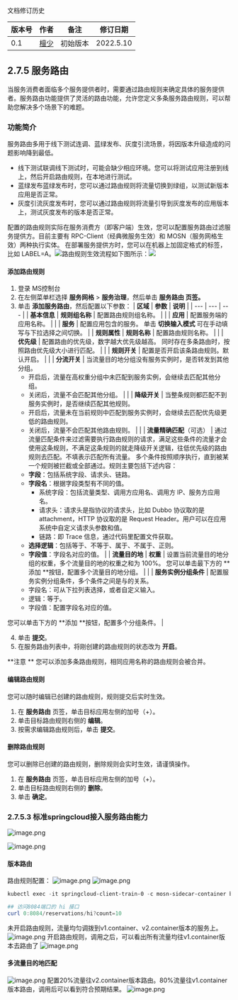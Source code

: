 文档修订历史

| 版本号 | 作者                               | 备注     | 修订日期      |
|-----|----------------------------------| -------- |-----------|
| 0.1 | [檀少](https://github.com/Tanc010) | 初始版本 | 2022.5.10 |

<a name="LjFmL"></a>
## 2.7.5 服务路由
当服务消费者面临多个服务提供者时，需要通过路由规则来确定具体的服务提供者。服务路由功能提供了灵活的路由功能，允许您定义多条服务路由规则，可以帮助您解决多个场景下的难题。
### 功能简介
服务路由多用于线下测试连调、蓝绿发布、灰度引流场景，将因版本升级造成的问题影响降到最低。

- 线下测试联调线下测试时，可能会缺少相应环境。您可以将测试应用注册到线上，然后开启路由规则，在本地进行测试。
- 蓝绿发布蓝绿发布时，您可以通过路由规则将流量切换到绿组，以测试新版本应用是否正常。
- 灰度引流灰度发布时，您可以通过路由规则将流量引导到灰度发布的应用版本上，测试灰度发布的版本是否正常。

配置的路由规则实际在服务消费方（即客户端）生效，您可以配置服务路由过滤服务提供方。目前主要有 RPC-Client（经典微服务生效）和 MOSN（服务网格生效）两种执行实体。
在部署服务提供方时，您可以在机器上加固定格式的标签，比如 LABEL=A。![](./images/route-theory-1.png)路由规则生效流程如下图所示：![](./images/route-theory-2.png)
#### 添加路由规则

1. 登录 MS控制台
1. 在左侧菜单栏选择 **服务网格** > **服务治理**，然后单击 **服务路由 **页签**。**
1. 单击 **添加服务路由**，然后配置以下参数：
   | **区域** | **参数** | **说明** |
   | --- | --- | --- |
   | **基本信息** | **规则组名称** | 配置路由规则组名称。 |
   |  | **应用** | 配置服务端的应用名称。 |
   |  | **服务** | 配置应用包含的服务。
   单击 **切换输入模式** 可在手动填写与下拉选择之间切换。 |
   | **规则属性** | **规则名称** | 配置路由规则名称。 |
   |  | **优先级** | 配置路由的优先级，数字越大优先级越高。
   同时存在多条路由时，按照路由优先级大小进行匹配。 |
   |  | **规则开关** | 配置是否开启该条路由规则。默认开启。 |
   |  | **分流开关** | 当流量目的地分组没有服务实例时，是否转发到其他分组。
    - 开启后，流量在高权重分组中未匹配到服务实例，会继续去匹配其他分组。
    - 关闭后，流量不会匹配其他分组。
      |
      |  | **降级开关** | 当整条规则都匹配不到服务实例时，是否继续匹配其他规则。
    - 开启后，流量未在当前规则中匹配到服务实例时，会继续去匹配优先级更低的路由规则。
    - 关闭后，流量不会匹配其他路由规则。
      |
      |  | **流量精确匹配**（可选） | 通过流量匹配条件来过滤需要执行路由规则的请求，满足这些条件的流量才会使用这条规则，不满足这条规则的就走降级开关逻辑，往低优先级的路由规则去匹配。不填表示匹配所有流量。
      多个条件按照顺序执行，直到被某一个规则被拦截或全部通过。规则主要包括下述内容：
    - **字段**：包括系统字段、请求头、链路。
    - **字段名**：根据字段类型有不同的值。
        - 系统字段：包括流量类型、调用方应用名、调用方 IP、服务方应用名。
        - 请求头：请求头是指协议的请求头，比如 Dubbo 协议取的是 attachment，HTTP 协议取的是 Request Header。用户可以在应用系统中自定义请求头参数和值。
        - 链路：即 Trace 信息，通过代码里配置文件获取。
    - **选择逻辑**：包括等于、不等于、属于、不属于、正则。
    - **字段值**：字段名对应的值。
      |
      | **流量目的地** | **权重** | 设置当前流量目的地分组的权重，多个流量目的地的权重之和为 100%。
      您可以单击最下方的 **添加 **按钮，配置多个流量目的地分组。 |
      |  | **服务实例分组条件** | 配置服务实例分组条件，多个条件之间是与的关系。
    - 字段名：可从下拉列表选择，或者自定义输入。
    - 逻辑：等于。
    - 字段值：配置字段名对应的值。

您可以单击下方的 **添加 **按钮，配置多个分组条件。 |

4. 单击 **提交**。
4. 在服务路由列表中，将刚创建的路由规则的状态改为 **开启**。

**注意 **
您可以添加多条路由规则，相同应用名称的路由规则会被合并。
#### 编辑路由规则
您可以随时编辑已创建的路由规则，规则提交后实时生效。

1. 在 **服务路由** 页签，单击目标应用左侧的加号（+）。
1. 单击目标路由规则右侧的 **编辑**。
1. 按需求编辑路由规则后，单击 **提交**。
#### 删除路由规则
您可以删除已创建的路由规则，删除规则会实时生效，请谨慎操作。

1. 在 **服务路由** 页签，单击目标应用左侧的加号（+）。
1. 单击目标路由规则右侧的 **删除**。
1. 单击 **确定**。
### 2.7.5.3 标准springcloud接入服务路由能力
![image.png](./images/route-config-1.png)

![image.png](./images/route-config-2.png)
#### 版本路由
路由规则配置：
![image.png](./images/route-version.png)
![image.png](./images/route-version-2.png)
```powershell
kubectl exec -it springcloud-client-train-0 -c mosn-sidecar-container bash

## 访问8084端口的 hi 接口
curl 0:8084/reservations/hi?count=10
```
未开启路由规则，流量均匀调拨到v1.container、v2.container版本的服务上。
![image.png](./images/route-version-caller-1.png)
开启路由规则，调用之后，可以看出所有流量均往v1.container版本去路由了
![image.png](./images/route-version-caller-2.png)
#### 多流量目的地匹配
![image.png](./images/route-multi-destnation.png)
配置20%流量往v2.container版本路由。80%流量往v1.container版本路由，调用后可以看到符合预期结果。
![image.png](./images/route-multi-destnation-caller.png)
